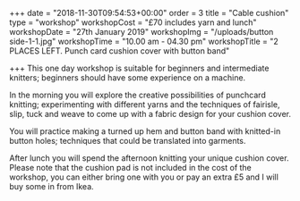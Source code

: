 +++
date = "2018-11-30T09:54:53+00:00"
order = 3
title = "Cable cushion"
type = "workshop"
workshopCost = "£70 includes yarn and lunch"
workshopDate = "27th January 2019"
workshopImg = "/uploads/button side-1-1.jpg"
workshopTime = "10.00 am - 04.30 pm"
workshopTitle = "2 PLACES LEFT.   Punch card cushion cover with button band"

+++
This one day workshop is suitable for beginners and intermediate knitters; beginners should have some experience on a machine.

In the morning you will explore the creative possibilities of punchcard knitting; experimenting with different yarns and the techniques of fairisle, slip, tuck and weave to come up with a fabric design for your cushion cover.

You will practice making a turned up hem and button band with knitted-in button holes; techniques that could be translated into garments.

After lunch you will spend the afternoon knitting your unique cushion cover. Please note that the cushion pad is not included in the cost of the workshop, you can either bring one with you or pay an extra £5 and I will buy some in from Ikea.